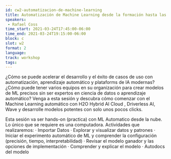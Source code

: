 ```yaml
---
id: cw2-automatizacion-de-machine-learning
title: Automatización de Machine Learning desde la formación hasta las aplicaciones
speakers:
 - Rafael Coss
time_start: 2021-03-24T17:45:00-06:00
time_end: 2021-03-24T19:15:00-06:00
block: c
slot: w2
format: 2
language: 
track: workshop
tags:
---
```


¿Cómo se puede acelerar el desarrollo y el éxito de casos de uso con automatización, aprendizaje automático y plataforms de IA modernas? ¿Cómo puede tener varios equipos en su organización para crear modelos de ML precisos sin ser expertos en ciencia de datos o aprendizaje automático?
Venga a esta sesión y descubra cómo comenzar con el Machine Learning automático con H2O Hybrid AI Cloud , Driverless AI, Wave y desarrolle modelos potentes con solo unos pocos clicks.

Esta sesión va ser hands-on (practica) con ML Automatico desde la nube. Lo único que se requiere es una computadora.
Actividades que realizaremos:
·         Importar Datos
·         Explorar y visualizar datos y patrones
·         Iniciar el experimento automático de ML y comprender la configuración (precisión, tiempo, interpretabilidad)
·         Revisar el modelo ganador y las opciones de implementación
·         Comprender y explicar el modelo
·         Autodocs del modelo 
